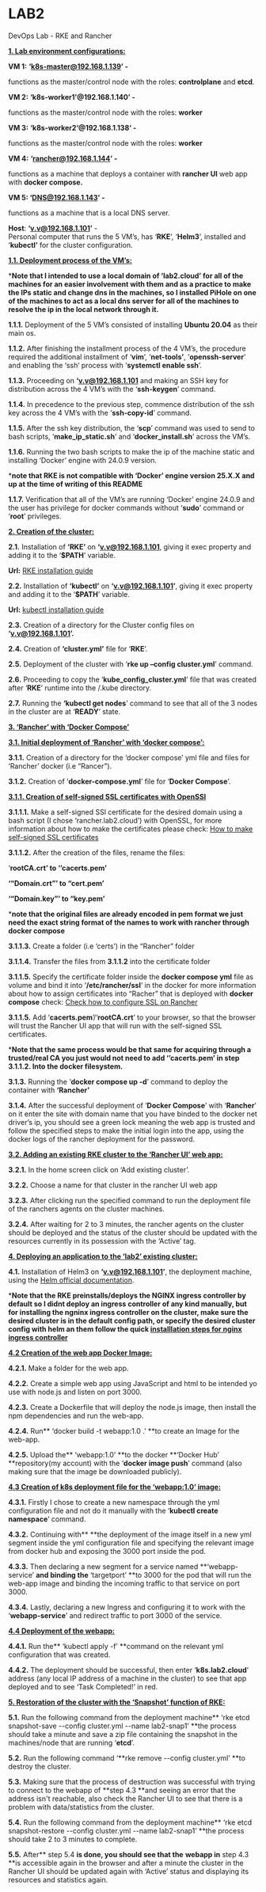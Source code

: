 # LAB2
DevOps Lab - RKE and Rancher

**<span style="text-decoration:underline;">1. Lab environment configurations:</span>**

**VM 1:** **‘k8s-master@192.168.1.139’ -**

functions as the master/control node with the roles: **controlplane** and **etcd**.

**VM 2:** **‘k8s-worker1’@192.168.1.140’ -** 

functions as the master/control node with the roles: **worker**

**VM 3:** **‘k8s-worker2‘@192.168.1.138‘ -** 

functions as the master/control node with the roles: **worker**

**VM 4:** **‘rancher@192.168.1.144’ -**

functions as a machine that deploys a container with **rancher UI** web app with **docker compose.**

**VM 5: ‘DNS@192.168.1.143’ -**

functions as a machine that is a local DNS server.

**Host**: **‘v.v@192.168.1.101’**  - \
Personal computer that runs the 5 VM’s, has ‘**RKE**’, ‘**Helm3**’, installed and ‘**kubectl’** for the cluster configuration.

**<span style="text-decoration:underline;">1.1. Deployment process of the VM’s:</span>**

***Note that I intended to use a local domain of ‘lab2.cloud’ for all of the machines for an easier involvement with them and as a practice to make the IPs static and change dns in the machines, so I installed PiHole on one of the machines to act as a local dns server for all of the machines to resolve the ip in the local network through it.**

**1.1.1.** Deployment of the 5 VM’s consisted of  installing **Ubuntu 20.04** as their main os.

**1.1.2.** After finishing the installment process of the 4 VM’s, the procedure required the additional installment of ‘**vim**’, ‘**net-tools’**, ’**openssh-server**’ and enabling the ‘ssh’ process with ‘**systemctl enable ssh**’.

**1.1.3.** Proceeding on  **‘v.v@192.168.1.101** and making an SSH key for distribution across the 4 VM’s with the ‘**ssh-keygen**’ command.

**1.1.4.** In precedence to the previous step, commence distribution of the ssh key across the 4 VM’s with the ‘**ssh-copy-id**’ command.

**1.1.5.** After the ssh key distribution, the ‘**scp**’ command was used  to send to bash scripts, ‘**make_ip_static.sh**’ and ‘**docker_install.sh**’ across the VM’s.

**1.1.6.** Running the two bash scripts to make the ip of the machine static and installing ‘Docker’ engine with 24.0.9 version. 

***note that RKE is not compatible with ‘Docker’ engine version 25.X.X and up at the time of writing of this README**

**1.1.7.** Verification that all of the VM’s are running ‘Docker’ engine 24.0.9 and the user has privilege for docker commands without ‘**sudo**’ command or ‘**root**’ privileges.

**<span style="text-decoration:underline;">2. Creation of the cluster:</span>**

**2.1.** Installation of **‘RKE’** on **‘v.v@192.168.1.101**, giving it exec property and adding it to the ‘**$PATH**’ variable.

**Url:** [RKE installation guide](https://github.com/rancher/rke)

**2.2.** Installation of **‘kubectl’** on **‘v.v@192.168.1.101’**, giving it exec property and adding it to the ‘**$PATH**’ variable.

**Url:** [kubectl installation guide](https://kubernetes.io/docs/tasks/tools/install-kubectl-linux/#install-using-native-package-management) 

**2.3.** Creation of a directory for the Cluster config files on **‘v.v@192.168.1.101’.**

**2.4.** Creation of **‘cluster.yml’** file for ‘**RKE**’.

**2.5.** Deployment of the cluster with ‘**rke up –config cluster.yml**’ command.

**2.6.** Proceeding to copy the ‘**kube_config_cluster.yml**’ file that was created after ‘**RKE**’ runtime into the /.kube directory.

**2.7.** Running the **‘kubectl get nodes**’ command to see that all of the 3 nodes in the cluster are at ‘**READY**’ state.

**<span style="text-decoration:underline;">3. ‘Rancher’ with ‘Docker Compose’</span>**

**<span style="text-decoration:underline;">3.1. Initial deployment of ‘Rancher’ with ‘docker compose’:</span>**

**3.1.1.** Creation of a directory for the ‘docker compose’ yml file and files for ‘Rancher’ docker (i.e “Rancer”).

**3.1.2.** Creation of ‘**docker-compose.yml**’ file for ‘**Docker Compose**’.

**<span style="text-decoration:underline;">3.1.1. Creation of self-signed SSL certificates with OpenSSl</span>**

**3.1.1.1.** Make a self-signed SSl certificate for the desired domain using a bash script (I chose ‘rancher.lab2.cloud’) with OpenSSL, for more information about how to make the certificates please check: [How to make self-signed SSL certificates](https://devopscube.com/create-self-signed-certificates-openssl/)

**3.1.1.2.** After the creation of the files, rename the files:

‘**rootCA.crt’ to ‘’cacerts.pem’**

**‘“Domain.crt”’ to “cert.pem’**

**‘“Domain.key”’ to “key.pem’**

***note that the original files are already encoded in pem format we just need the exact string format of the names to work with rancher through docker compose**

**3.1.1.3.** Create a folder (i.e ‘certs’) in the “Rancher” folder

**3.1.1.4.** Transfer the files from **3.1.1.2** into the certificate folder

**3.1.1.5.** Specify the certificate folder inside the **docker compose yml** file as volume and bind it into ‘**/etc/rancher/ssl**‘ in the docker for more information about how to assign certificates into “Racher” that is deployed with **docker compose** check: [Check how to configure SSL on Rancher](https://ranchermanager.docs.rancher.com/getting-started/installation-and-upgrade/other-installation-methods/rancher-on-a-single-node-with-docker#option-b-bring-your-own-certificate-self-signed)

**3.1.1.5.** Add ‘**cacerts.pem**’/‘**rootCA.crt**’ to your browser, so that the browser will trust the Rancher UI app that will run with the self-signed SSL certificates.

***Note that the same process would be that same for acquiring through a trusted/real CA you just would not need to add ‘’cacerts.pem’ in step 3.1.1.2. Into the docker filesystem.**

**3.1.3.** Running the ‘**docker compose up -d**’ command to deploy the container with **‘Rancher’**

**3.1.4.** After the successful deployment of ‘**Docker Compose**’ with ‘**Rancher**’ on it enter the site with domain name that you have binded to the docker net driver’s ip, you should see a green lock meaning the web app is trusted and follow the specified steps to make the initial login into the app, using the docker logs of the rancher deployment for the password.

**<span style="text-decoration:underline;">3.2. Adding an existing RKE cluster to the ‘Rancher UI’ web app:</span>**

**3.2.1.** In the home screen click on ‘Add existing cluster’.

**3.2.2.** Choose a name for that cluster in the rancher UI web app 

**3.2.3.** After clicking run the specified command to run the deployment file of the ranchers agents on the cluster machines.

**3.2.4.** After waiting for 2 to 3 minutes, the rancher agents on the cluster should be deployed and the status of the cluster should be updated with the resources currently in its possession with the ‘Active’ tag.

**<span style="text-decoration:underline;">4. Deploying an application to the ‘lab2’ existing cluster:</span>**

**4.1.** Installation of Helm3 on **‘v.v@192.168.1.101’**, the deployment machine, using the [Helm official documentation](https://helm.sh/docs/intro/install/).

***Note that the RKE preinstalls/deploys the NGINX ingress controller by default so I didnt deploy an ingress controller of any kind manually, but for installing the ngninx ingress controller on the cluster, make sure the desired cluster is in the default config path, or specify the desired cluster config with helm an them follow the quick [installlation steps for nginx ingress controller](https://artifacthub.io/packages/helm/ingress-nginx/ingress-nginx)**

**<span style="text-decoration:underline;">4.2 Creation of the web app Docker Image:</span>**

**4.2.1.** Make a folder for the web app.

**4.2.2.** Create a simple web app using JavaScript and html to be intended yo use with node.js and listen on port 3000.

**4.2.3.** Create a Dockerfile that will deploy the node.js image, then install the npm dependencies and run the web-app.

**4.2.4.** Run** ‘docker build -t webapp:1.0 .’ **to create an Image for the web-app.

**4.2.5.** Upload the** ‘webapp:1.0’ **to the docker **‘Docker Hub’ **repository(my account) with the ‘**docker image push**’ command (also making sure that the image be downloaded publicly).

**<span style="text-decoration:underline;">4.3 Creation of k8s deployment file for the ‘webapp:1.0’ image:</span>**

**4.3.1.** Firstly I chose to create a new namespace through the yml configuration file and not do it manually with the ‘**kubectl create namespace**’ command.

**4.3.2.** Continuing with** **the deployment of the image itself in a new yml segment inside the yml configuration file and specifying the relevant image from docker hub and exposing the 3000 port inside the pod.

**4.3.3.** Then declaring a new segment for a service named **‘webapp-service’ **and binding the** ‘targetport’ **to 3000 for the pod that will run the web-app image and binding the incoming traffic to that service on port 3000.

**4.3.4.** Lastly, declaring a new Ingress and configuring it to work with the ‘**webapp-service**’ and redirect traffic to port 3000 of the service.

 

**<span style="text-decoration:underline;">4.4 Deployment of the webapp:</span>**

**4.4.1.** Run the** ‘kubectl apply -f’ **command on the relevant yml configuration that was created.

**4.4.2.** The deployment should be successful, then enter ‘**k8s.lab2.cloud**’ address (any local IP address of a machine in the cluster) to see that app deployed and to see ‘Task Completed!’ in red.

**<span style="text-decoration:underline;">5. Restoration of the cluster with the ‘Snapshot’ function of RKE:</span>**

**5.1.** Run the following command from the deployment machine** ‘rke etcd snapshot-save --config cluster.yml --name lab2-snap1’ **the process should take a minute and save a zip file containing the snapshot in the machines/node that are running ‘**etcd**’.

**5.2.** Run the following command ‘**rke remove --config cluster.yml’ **to destroy the cluster. 

**5.3.** Making sure that the process of destruction was successful with trying to connect to the webapp of **step 4.3 **and seeing an error that the address isn't reachable, also check the Rancher UI to see that there is a problem with data/statistics from the cluster.

**5.4.** Run the following command from the deployment machine** ‘rke etcd snapshot-restore --config cluster.yml --name lab2-snap1’ **the process should take 2 to 3 minutes to complete.

**5.5.** After** step 5.4 **is done, you should see that the** **webapp in** step 4.3 **is accessible again in the browser and after a minute the cluster in the Rancher UI should be updated again with  ‘Active’ status and displaying its resources and statistics again. 
